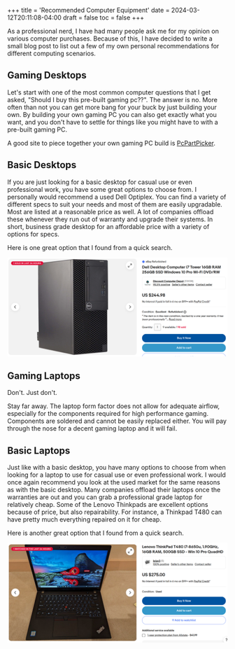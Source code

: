 +++
title = 'Recommended Computer Equipment'
date = 2024-03-12T20:11:08-04:00
draft = false
toc = false
+++

As a professional nerd, I have had many people ask me for my opinion on various computer purchases. Because of this, I have decided to write a small blog post to list out a few of my own personal recommendations for different computing scenarios.

## Gaming Desktops

Let's start with one of the most common computer questions that I get asked, "Should I buy this pre-built gaming pc??". The answer is no. More often than not you can get more bang for your buck by just building your own. By building your own gaming PC you can also get exactly what you want, and you don't have to settle for things like you might have to with a pre-built gaming PC.

A good site to piece together your own gaming PC build is [PcPartPicker](https://pcpartpicker.com/).

## Basic Desktops

If you are just looking for a basic desktop for casual use or even professional work, you have some great options to choose from. I personally would recommend a used Dell Optiplex. You can find a variety of different specs to suit your needs and most of them are easily upgradable. Most are listed at a reasonable price as well. A lot of companies offload these whenever they run out of warranty and upgrade their systems. In short, business grade desktop for an affordable price with a variety of options for specs.

Here is one great option that I found from a quick search. 

![Optiplex](optiplex.png)

## Gaming Laptops

Don't. Just don't.

Stay far away. The laptop form factor does not allow for adequate airflow, especially for the components required for high performance gaming. Components are soldered and cannot be easily replaced either. You will pay through the nose for a decent gaming laptop and it will fail.

## Basic Laptops

Just like with a basic desktop, you have many options to choose from when looking for a laptop to use for casual use or even professional work. I would once again recommend you look at the used market for the same reasons as with the basic desktop. Many companies offload their laptops once the warranties are out and you can grab a professional grade laptop for relatively cheap. Some of the Lenovo Thinkpads are excellent options because of price, but also repairability. For instance, a Thinkpad T480 can have pretty much everything repaired on it for cheap.

Here is another great option that I found from a quick search. 

![T480](thinkpad_t480.png)
